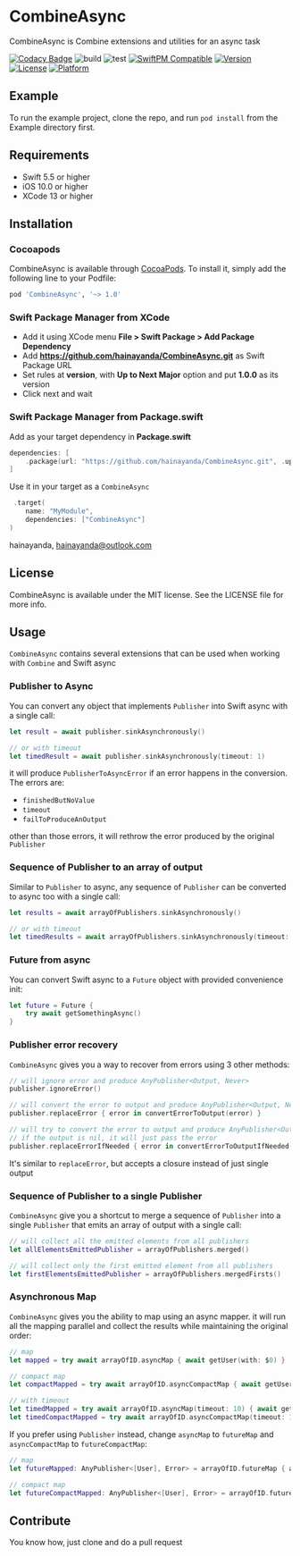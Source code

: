 # CombineAsync

CombineAsync is Combine extensions and utilities for an async task

[![Codacy Badge](https://app.codacy.com/project/badge/Grade/d07d496defc943ad90e96fde91a55e65)](https://app.codacy.com/gh/hainayanda/CombineAsync/dashboard?utm_source=gh&utm_medium=referral&utm_content=&utm_campaign=Badge_grade)
![build](https://github.com/hainayanda/CombineAsync/workflows/build/badge.svg)
![test](https://github.com/hainayanda/CombineAsync/workflows/test/badge.svg)
[![SwiftPM Compatible](https://img.shields.io/badge/SwiftPM-Compatible-brightgreen)](https://swift.org/package-manager/)
[![Version](https://img.shields.io/cocoapods/v/CombineAsync.svg?style=flat)](https://cocoapods.org/pods/CombineAsync)
[![License](https://img.shields.io/cocoapods/l/CombineAsync.svg?style=flat)](https://cocoapods.org/pods/CombineAsync)
[![Platform](https://img.shields.io/cocoapods/p/CombineAsync.svg?style=flat)](https://cocoapods.org/pods/CombineAsync)

## Example

To run the example project, clone the repo, and run `pod install` from the Example directory first.

## Requirements

- Swift 5.5 or higher
- iOS 10.0 or higher
- XCode 13 or higher

## Installation

### Cocoapods

CombineAsync is available through [CocoaPods](https://cocoapods.org). To install
it, simply add the following line to your Podfile:

```ruby
pod 'CombineAsync', '~> 1.0'
```

### Swift Package Manager from XCode

- Add it using XCode menu **File > Swift Package > Add Package Dependency**
- Add **<https://github.com/hainayanda/CombineAsync.git>** as Swift Package URL
- Set rules at **version**, with **Up to Next Major** option and put **1.0.0** as its version
- Click next and wait

### Swift Package Manager from Package.swift

Add as your target dependency in **Package.swift**

```swift
dependencies: [
    .package(url: "https://github.com/hainayanda/CombineAsync.git", .upToNextMajor(from: "1.0.0"))
]
```

Use it in your target as a `CombineAsync`

```swift
 .target(
    name: "MyModule",
    dependencies: ["CombineAsync"]
)
```

hainayanda, hainayanda@outlook.com

## License

CombineAsync is available under the MIT license. See the LICENSE file for more info.

## Usage

`CombineAsync` contains several extensions that can be used when working with `Combine` and Swift async

### Publisher to Async

You can convert any object that implements `Publisher` into Swift async with a single call:

```swift
let result = await publisher.sinkAsynchronously()

// or with timeout
let timedResult = await publisher.sinkAsynchronously(timeout: 1)
```

it will produce `PublisherToAsyncError` if an error happens in the conversion. The errors are:
- `finishedButNoValue`
- `timeout`
- `failToProduceAnOutput`

other than those errors, it will rethrow the error produced by the original `Publisher`

### Sequence of Publisher to an array of output

Similar to `Publisher` to async, any sequence of `Publisher` can be converted to async too with a single call:

```swift
let results = await arrayOfPublishers.sinkAsynchronously()

// or with timeout
let timedResults = await arrayOfPublishers.sinkAsynchronously(timeout: 1)
```

### Future from async

You can convert Swift async to a `Future` object with provided convenience init:

```swift
let future = Future { 
    try await getSomethingAsync()
}
```

### Publisher error recovery

`CombineAsync` gives you a way to recover from errors using 3 other methods:

```swift
// will ignore error and produce AnyPublisher<Output, Never>
publisher.ignoreError()

// will convert the error to output and produce AnyPublisher<Output, Never>
publisher.replaceError { error in convertErrorToOutput(error) }

// will try to convert the error to output and produce AnyPublisher<Output, Failure>
// if the output is nil, it will just pass the error
publisher.replaceErrorIfNeeded { error in convertErrorToOutputIfNeeded(error) }
```

It's similar to `replaceError`, but accepts a closure instead of just single output

### Sequence of Publisher to a single Publisher

`CombineAsync` give you a shortcut to merge a sequence of `Publisher` into a single `Publisher` that emits an array of output with a single call:

```swift
// will collect all the emitted elements from all publishers
let allElementsEmittedPublisher = arrayOfPublishers.merged()

// will collect only the first emitted element from all publishers
let firstElementsEmittedPublisher = arrayOfPublishers.mergedFirsts()
```

### Asynchronous Map

`CombineAsync` gives you the ability to map using an async mapper. it will run all the mapping parallel and collect the results while maintaining the original order:

```swift
// map
let mapped = try await arrayOfID.asyncMap { await getUser(with: $0) }

// compact map
let compactMapped = try await arrayOfID.asyncCompactMap { await getUser(with: $0) }

// with timeout
let timedMapped = try await arrayOfID.asyncMap(timeout: 10) { await getUser(with: $0) }
let timedCompactMapped = try await arrayOfID.asyncCompactMap(timeout: 10) { await getUser(with: $0) }
```

If you prefer using `Publisher` instead, change `asyncMap` to `futureMap` and `asyncCompactMap` to `futureCompactMap`:

```swift
// map
let futureMapped: AnyPublisher<[User], Error> = arrayOfID.futureMap { await getUser(with: $0) }

// compact map
let futureCompactMapped: AnyPublisher<[User], Error> = arrayOfID.futureCompactMap { await getUser(with: $0) }
```

## Contribute

You know how, just clone and do a pull request
